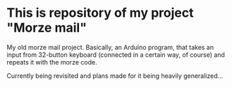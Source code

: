 
# This is repository of my project "Morze mail"

My old morze mail project. Basically, an Arduino program, that takes an input from 32-button keyboard (connected in a certain way, of course) and repeats it with the morze code. 

Currently being revisited and plans made for it being heavily generalized...